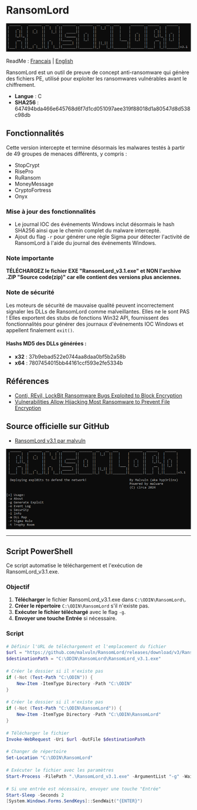 # RansomLord

<p align="center">
  <img src="RansomLord.png" alt="RansomLord Icon" width="900"/>
</p>

ReadMe : [Francais](https://github.com/ArtemissFR/ODIN_Project/blob/main/RansomLord/Documentation/README_FR.md) | [English](https://github.com/ArtemissFR/ODIN_Project/blob/main/RansomLord/README.md)

RansomLord est un outil de preuve de concept anti-ransomware qui génère des fichiers PE, utilisé pour exploiter les ransomwares vulnérables avant le chiffrement.

- **Langue** : C
- **SHA256** : 647494bda466e645768d6f7d1cd051097aee319f88018d1a80547d8d538c98db

## Fonctionnalités

Cette version intercepte et termine désormais les malwares testés à partir de 49 groupes de menaces différents, y compris :
- StopCrypt
- RisePro
- RuRansom
- MoneyMessage
- CryptoFortress
- Onyx

### Mise à jour des fonctionnalités

- Le journal IOC des événements Windows inclut désormais le hash SHA256 ainsi que le chemin complet du malware intercepté.
- Ajout du flag `-r` pour générer une règle Sigma pour détecter l'activité de RansomLord à l'aide du journal des événements Windows.

### Note importante

**TÉLÉCHARGEZ le fichier EXE "RansomLord_v3.1.exe" et NON l'archive .ZIP "Source code(zip)" car elle contient des versions plus anciennes.**

### Note de sécurité

Les moteurs de sécurité de mauvaise qualité peuvent incorrectement signaler les DLLs de RansomLord comme malveillantes. Elles ne le sont PAS ! Elles exportent des stubs de fonctions Win32 API, fournissent des fonctionnalités pour générer des journaux d'événements IOC Windows et appellent finalement `exit()`.

#### Hashs MD5 des DLLs générées :
- **x32** : 37b9ebad522e0744aa8daa0bf5b2a58b
- **x64** : 7807454015bb44161ccf593e2fe5334b

## Références

- [Conti, REvil, LockBit Ransomware Bugs Exploited to Block Encryption](https://web.archive.org/web/20220601204439/https://www.bleepingcomputer.com/news/security/conti-revil-lockbit-ransomware-bugs-exploited-to-block-encryption/)
- [Vulnerabilities Allow Hijacking Most Ransomware to Prevent File Encryption](https://web.archive.org/web/20220504180432/https://www.securityweek.com/vulnerabilities-allow-hijacking-most-ransomware-prevent-file-encryption/)

## Source officielle sur GitHub
- [RansomLord v3.1 par malvuln](https://github.com/malvuln/RansomLord/releases/tag/v3)

<p align="center">
  <img src=".files/ransomlord_screen1.png" alt="RansomLord Screen1" width="700"/>
</p>

---

## Script PowerShell

Ce script automatise le téléchargement et l'exécution de RansomLord_v3.1.exe.

### Objectif

1. **Télécharger** le fichier RansomLord_v3.1.exe dans `C:\ODIN\RansomLord\`.
2. **Créer le répertoire** `C:\ODIN\RansomLord` s'il n'existe pas.
3. **Exécuter le fichier téléchargé** avec le flag `-g`.
4. **Envoyer une touche Entrée** si nécessaire.

### Script

```powershell
# Définir l'URL de téléchargement et l'emplacement du fichier
$url = "https://github.com/malvuln/RansomLord/releases/download/v3/RansomLord_v3.1.exe"
$destinationPath = "C:\ODIN\RansomLord\RansomLord_v3.1.exe"

# Créer le dossier si il n'existe pas
if (-Not (Test-Path "C:\ODIN")) {
    New-Item -ItemType Directory -Path "C:\ODIN"
}

# Créer le dossier si il n'existe pas
if (-Not (Test-Path "C:\ODIN\RansomLord")) {
    New-Item -ItemType Directory -Path "C:\ODIN\RansomLord"
}

# Télécharger le fichier
Invoke-WebRequest -Uri $url -OutFile $destinationPath

# Changer de répertoire
Set-Location "C:\ODIN\RansomLord"

# Exécuter le fichier avec les paramètres
Start-Process -FilePath ".\RansomLord_v3.1.exe" -ArgumentList "-g" -Wait

# Si une entrée est nécessaire, envoyer une touche "Entrée"
Start-Sleep -Seconds 2
[System.Windows.Forms.SendKeys]::SendWait("{ENTER}")

